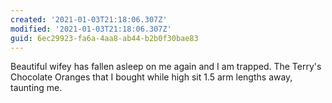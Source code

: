 ```yaml
---
created: '2021-01-03T21:18:06.307Z'
modified: '2021-01-03T21:18:06.307Z'
guid: 6ec29923-fa6a-4aa8-ab44-b2b0f30bae83
---
```

Beautiful wifey has fallen asleep on me again and I am trapped. The Terry's Chocolate Oranges that I bought while high sit 1.5 arm lengths away, taunting me.
